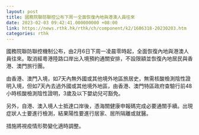 ```yaml
---
layout: post
title: 國務院聯防聯控公布下周一全面恢復內地與港澳人員往來
date: 2023-02-03 09:42:41.000000000 +08:00
link: https://news.rthk.hk/rthk/ch/component/k2/1686318-20230203.htm
categories: rthk
---
```


國務院聯防聯控機制公布，由2月6日下周一凌晨零時起，全面恢復內地與港澳人員往來。取消經粵港陸路口岸出入境預約通關安排，不設限額並恢復內地居民與香港、澳門旅行團。

由香港、澳門入境，如7天內無外國或其他境外地區旅居史，無需核酸檢測陰性證明入境，但如7天內去過外國或其他境外地區，由香港、澳門特區政府查驗行前48小時核酸檢測陰性證明，3歲及以下嬰幼兒可豁免。

另外，自港、澳入境人士抵達口岸後，憑海關健康申報碼完成必要通關手續。出現症狀人士要進行檢測，結果陽性要進行居家、居所隔離或就醫。

措施將視疫情形勢變化適時調整。
